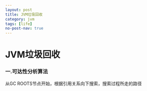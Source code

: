 ```yaml
---
layout: post
title: JVM垃圾回收
category: jvm
tags: [life]
no-post-nav: true
---
```


# JVM垃圾回收



### 一.可达性分析算法

从GC ROOTS节点开始，根据引用关系向下搜索，搜索过程所走的路径